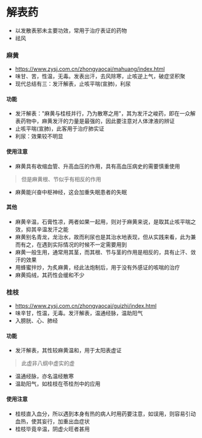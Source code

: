 # 解表药
* 以发散表邪未主要功效，常用于治疗表证的药物
* 祛风

### 麻黄
* https://www.zysj.com.cn/zhongyaocai/mahuang/index.html
* 味甘、苦，性温，无毒。发表出汗，去风除寒，止咳逆上气，破症坚积聚
* 现代总结有三：发汗解表，止咳平喘(宣肺)，利尿

#### 功能
* 发汗解表："麻黄与桂枝并行，乃为散寒之用"，其为发汗之峻药，即在一众解表药物中，麻黄发汗的力量是最强的，因此要注意对人体津液的辨证
* 止咳平喘(宣肺)，此客用于治疗肺实证
* 利尿：效果较不明显

#### 使用注意
* 麻黄具有收缩血管、升高血压的作用，具有高血压病史的需要慎重使用    
> 但是麻黄根、节似乎有相反的作用
* 麻黄能兴奋中枢神经，这会加重失眠患者的失眠

#### 其他
* 麻黄辛温，石膏性凉，两者如果一起用，则对于麻黄来说，是取其止咳平喘之效，抑其辛温发汗之能
* 麻黄别名青龙，龙治水，故而利尿也是其治水地表现，但从实践来看，此为兼而有之，在遇到实际情况的时候不一定需要用到
* 麻黄一般生用，通常用其茎，而其根、节与茎的作用是相反的，具有止汗、敛汗的效果
* 用蜂蜜拌炒，为炙麻黄，经此法炮制后，用于没有外感证的咳喘的治疗
* 麻黄捣绒，其药性会缓和不少

### 桂枝
* https://www.zysj.com.cn/zhongyaocai/guizhi/index.html
* 味辛甘，性温，无毒。发汗解表，温通经脉，温助阳气
* 入膀胱、心、肺经

#### 功能
* 发汗解表，其性较麻黄温和，用于太阳表虚证
> 此虚非八纲中虚实的虚
* 温通经脉，亦名温经散寒
* 温助阳气，如桂枝在苓桂剂中的应用

#### 使用注意
* 桂枝直入血分，所以遇到本身有热的病人时用药要注意，如误用，则容易引动血热，使其妄行，加重出血症状
* 桂枝毕竟辛温，阴虚火旺者甚用